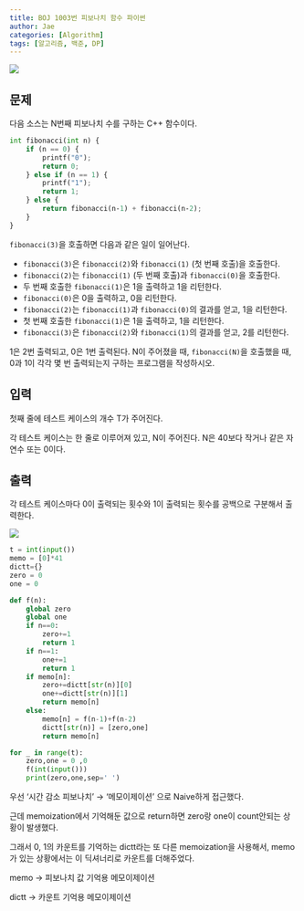 ```yaml
---
title: BOJ 1003번 피보나치 함수 파이썬
author: Jae
categories: [Algorithm]
tags: [알고리즘, 백준, DP]
---
```


![](https://images.velog.io/images/a87380/post/ee9edf1c-2172-4ec4-96d3-7fc5e0d12125/image.png)

## 문제

다음 소스는 N번째 피보나치 수를 구하는 C++ 함수이다.

```python
int fibonacci(int n) {
    if (n == 0) {
        printf("0");
        return 0;
    } else if (n == 1) {
        printf("1");
        return 1;
    } else {
        return fibonacci(n‐1) + fibonacci(n‐2);
    }
}

```

`fibonacci(3)`을 호출하면 다음과 같은 일이 일어난다.

- `fibonacci(3)`은 `fibonacci(2)`와 `fibonacci(1)` (첫 번째 호출)을 호출한다.
- `fibonacci(2)`는 `fibonacci(1)` (두 번째 호출)과 `fibonacci(0)`을 호출한다.
- 두 번째 호출한 `fibonacci(1)`은 1을 출력하고 1을 리턴한다.
- `fibonacci(0)`은 0을 출력하고, 0을 리턴한다.
- `fibonacci(2)`는 `fibonacci(1)`과 `fibonacci(0)`의 결과를 얻고, 1을 리턴한다.
- 첫 번째 호출한 `fibonacci(1)`은 1을 출력하고, 1을 리턴한다.
- `fibonacci(3)`은 `fibonacci(2)`와 `fibonacci(1)`의 결과를 얻고, 2를 리턴한다.

1은 2번 출력되고, 0은 1번 출력된다. N이 주어졌을 때, `fibonacci(N)`을 호출했을 때, 0과 1이 각각 몇 번 출력되는지 구하는 프로그램을 작성하시오.

## 입력

첫째 줄에 테스트 케이스의 개수 T가 주어진다.

각 테스트 케이스는 한 줄로 이루어져 있고, N이 주어진다. N은 40보다 작거나 같은 자연수 또는 0이다.

## 출력

각 테스트 케이스마다 0이 출력되는 횟수와 1이 출력되는 횟수를 공백으로 구분해서 출력한다.

![](https://images.velog.io/images/a87380/post/c30df0c2-da09-422a-b885-4b1ac21e9b39/image.png)

```python
t = int(input())
memo = [0]*41
dictt={}
zero = 0
one = 0

def f(n):
    global zero
    global one
    if n==0:
        zero+=1
        return 1
    if n==1:
        one+=1
        return 1
    if memo[n]:
        zero+=dictt[str(n)][0]
        one+=dictt[str(n)][1]
        return memo[n]
    else:
        memo[n] = f(n-1)+f(n-2)
        dictt[str(n)] = [zero,one]
        return memo[n]

for _ in range(t):
    zero,one = 0 ,0
    f(int(input()))
    print(zero,one,sep=' ')
```

우선 ‘시간 감소 피보나치’ → ‘메모이제이션’ 으로 Naive하게 접근했다.

근데 memoization에서 기억해둔 값으로 return하면 zero랑 one이 count안되는 상황이 발생했다.

그래서 0, 1의 카운트를 기억하는 dictt라는 또 다른 memoization을 사용해서, memo가 있는 상황에서는 이 딕셔너리로 카운트를 더해주었다.

memo → 피보나치 값 기억용 메모이제이션

dictt → 카운트 기억용 메모이제이션
